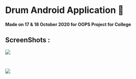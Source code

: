 # Drum Android Application 🥁

#### Made on 17 & 18 October 2020 for OOPS Project for College

## ScreenShots : 

![](https://res.cloudinary.com/dnv3ztqf1/image/upload/v1603269163/Drum%20App/Screenshot_2020-10-21-14-01-20-530_com.example.drumapp_i6gxbr.jpg)

<br>

![](https://res.cloudinary.com/dnv3ztqf1/image/upload/w_1000,ar_16:9,c_fill,g_auto,e_sharpen/v1603269272/Drum%20App/Screenshot_2020-10-21-14-03-44-935_com.miui.home_g9qelb.jpg)
